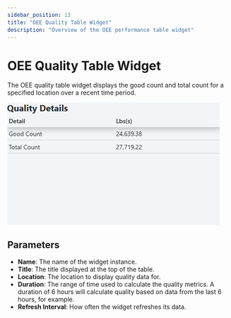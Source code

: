 ```yaml
---
sidebar_position: 13
title: "OEE Quality Table Widget"
description: "Overview of the OEE performance table widget"
---
```


# OEE Quality Table Widget

The OEE quality table widget displays the good count and total count for a specified location over a recent time period. 

![oee_quality_table_widget.png](../../../../static/img/docs/user-guides/dashboard-guide/preconfigured-widgets/oee_quality_table_widget.png)

## Parameters
- **Name**: The name of the widget instance.
- **Title**: The title displayed at the top of the table.
- **Location**: The location to display quality data for.
- **Duration**: The range of time used to calculate the quality metrics. A duration of 6 hours will calculate
quality based on data from the last 6 hours, for example.
- **Refresh Interval**: How often the widget refreshes its data.


